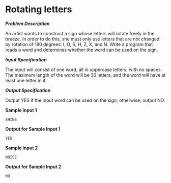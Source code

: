 # Rotating letters

***Problem Description***

An artist wants to construct a sign whose letters will rotate freely in the breeze. In order to do this,
she must only use letters that are not changed by rotation of 180 degrees: I, O, S, H, Z, X, and N.
Write a program that reads a word and determines whether the word can be used on the sign.

***Input Specification***

The input will consist of one word, all in uppercase letters, with no spaces. The maximum length
of the word will be 30 letters, and the word will have at least one letter in it.

***Output Specification***

Output YES if the input word can be used on the sign; otherwise, output NO.

**Sample Input 1**
```
SHINS
```

**Output for Sample Input 1**
```
YES
```

**Sample Input 2**
```
NOISE
```

**Output for Sample Input 2**
```
NO
```



